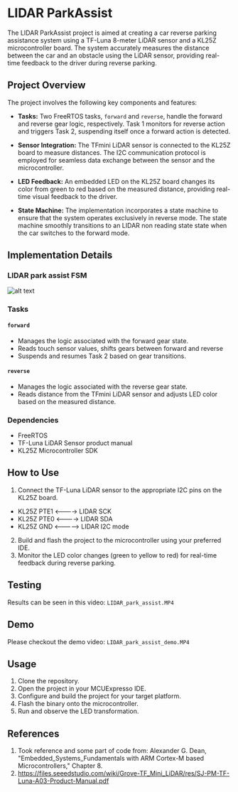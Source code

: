 # LIDAR ParkAssist

The LIDAR ParkAssist project is aimed at creating a car reverse parking assistance system using a TF-Luna 8-meter LiDAR sensor and a KL25Z microcontroller board. The system accurately measures the distance between the car and an obstacle using the LiDAR sensor, providing real-time feedback to the driver during reverse parking.

## Project Overview

The project involves the following key components and features:

- **Tasks:** Two FreeRTOS tasks, `forward` and `reverse`, handle the forward and reverse gear logic, respectively. Task 1 monitors for reverse action and triggers Task 2, suspending itself once a forward action is detected.

- **Sensor Integration:** The TFmini LiDAR sensor is connected to the KL25Z board to measure distances. The I2C communication protocol is employed for seamless data exchange between the sensor and the microcontroller.

- **LED Feedback:** An embedded LED on the KL25Z board changes its color from green to red based on the measured distance, providing real-time visual feedback to the driver.

- **State Machine:** The implementation incorporates a state machine to ensure that the system operates exclusively in reverse mode. The state machine smoothly transitions to an LIDAR non reading state state when the car switches to the forward mode.

## Implementation Details

### LIDAR park assist FSM
![alt text](https://github.com/JithendraHS/PES_Final_project/blob/main/LIDAR_park_assist_FSM.drawio.png?raw=true)

### Tasks

#### `forward`

- Manages the logic associated with the forward gear state.
- Reads touch sensor values, shifts gears between forward and reverse
- Suspends and resumes Task 2 based on gear transitions.

#### `reverse`

- Manages the logic associated with the reverse gear state.
- Reads distance from the TFmini LiDAR sensor and adjusts LED color based on the measured distance.

### Dependencies

- FreeRTOS
- TF-Luna LiDAR Sensor product manual
- KL25Z Microcontroller SDK

## How to Use

1. Connect the TF-Luna LiDAR sensor to the appropriate I2C pins on the KL25Z board.
  - KL25Z PTE1 <----> LIDAR SCK
  - KL25Z PTE0 <----> LIDAR SDA
  - KL25Z GND  <-----> LIDAR I2C mode
2. Build and flash the project to the microcontroller using your preferred IDE.
3. Monitor the LED color changes (green to yellow to red) for real-time feedback during reverse parking.

## Testing

Results can be seen in this video: `LIDAR_park_assist.MP4`

## Demo

Please checkout the demo video: `LIDAR_park_assist_demo.MP4`

## Usage
1. Clone the repository.
2. Open the project in your MCUExpresso IDE.
3. Configure and build the project for your target platform.
4. Flash the binary onto the microcontroller.
5. Run and observe the LED transformation.

## References
1. Took reference and some part of code from: Alexander G. Dean, "Embedded_Systems_Fundamentals with ARM Cortex-M based Microcontrollers," Chapter 8.
2. https://files.seeedstudio.com/wiki/Grove-TF_Mini_LiDAR/res/SJ-PM-TF-Luna-A03-Product-Manual.pdf


